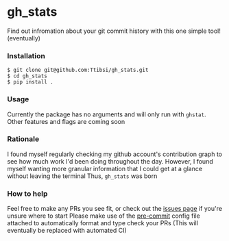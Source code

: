 # gh_stats

Find out infromation about your git commit history with this one simple tool! (eventually)

### Installation

```
$ git clone git@github.com:Ttibsi/gh_stats.git
$ cd gh_stats
$ pip install .
```

### Usage

Currently the package has no arguments and will only run with `ghstat`. Other features and flags are coming soon


### Rationale

I found myself regularly checking my github account's contribution graph to see how much work I'd been doing throughout the day.
However, I found myself wanting more granular information that I could get at a glance without leaving the terminal
Thus, `gh_stats` was born

### How to help

Feel free to make any PRs you see fit, or check out the [issues page](https://github.com/Ttibsi/gh_stats/issues) if you're unsure where to start
Please make use of the [pre-commit](http://pre-commit.com) config file attached to automatically format and type check your PRs
(This will eventually be replaced with automated CI)
